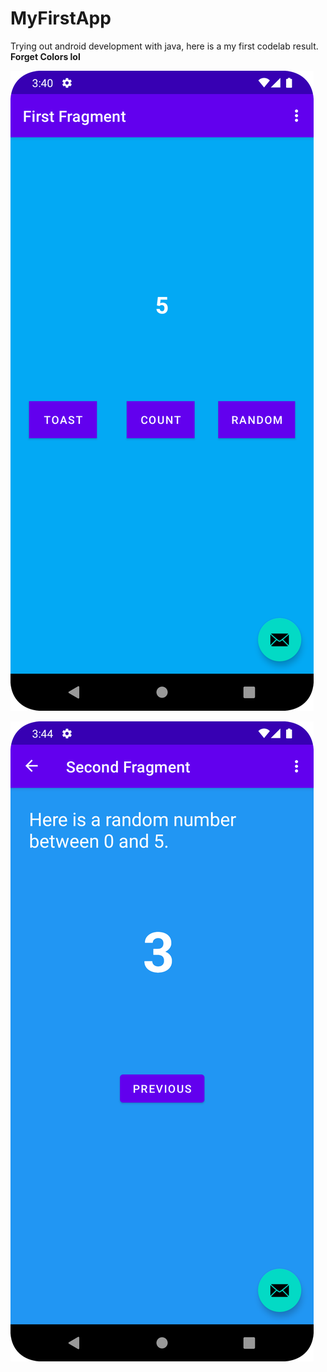 # MyFirstApp
Trying out android development with java, here is a my first codelab result. **Forget Colors lol**

![Screenshot](/app/src/main/res/drawable/screenshots/Screenshot_20220428_034058.png)

![Screenshot](/app/src/main/res/drawable/screenshots/Screenshot_20220428_034442.png)
